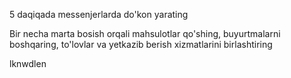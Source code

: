 5 daqiqada messenjerlarda do'kon yarating

Bir necha marta bosish orqali mahsulotlar qo'shing, buyurtmalarni boshqaring, to'lovlar va yetkazib berish xizmatlarini birlashtiring

lknwdlen